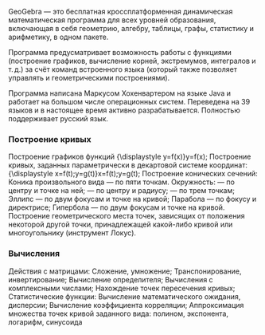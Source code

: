 GeoGebra — это бесплатная кроссплатформенная динамическая математическая программа для всех уровней образования, включающая в себя геометрию, алгебру, таблицы, графы, статистику и арифметику, в одном пакете.

Программа предусматривает возможность работы с функциями (построение графиков, вычисление корней, экстремумов, интегралов и т. д.) за счёт команд встроенного языка (который также позволяет управлять и геометрическими построениями).

Программа написана Маркусом Хохенвартером на языке Java и работает на большом числе операционных систем. Переведена на 39 языков и в настоящее время активно разрабатывается. Полностью поддерживает русский язык.

### Построение кривых
Построение графиков функций {\displaystyle y=f(x)}y=f(x);
Построение кривых, заданных параметрически в декартовой системе координат: {\displaystyle x=f(t);y=g(t)}x=f(t);y=g(t);
Построение конических сечений:
Коника произвольного вида — по пяти точкам.
Окружность:
— по центру и точке на ней;
— по центру и радиусу;
— по трем точкам;
Эллипс — по двум фокусам и точке на кривой;
Парабола — по фокусу и директрисе;
Гипербола — по двум фокусам и точке на кривой.
Построение геометрического места точек, зависящих от положения некоторой другой точки, принадлежащей какой-либо кривой или многоугольнику (инструмент Локус).
### Вычисления
Действия с матрицами:
Сложение, умножение;
Транспонирование, инвертирование;
Вычисление определителя;
Вычисления с комплексными числами;
Нахождение точек пересечения кривых;
Статистические функции:
Вычисление математического ожидания, дисперсии;
Вычисление коэффициента корреляции;
Аппроксимация множества точек кривой заданного вида:
полином,
экспонента,
логарифм,
синусоида
